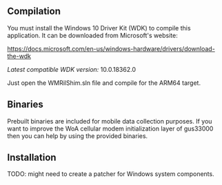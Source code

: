 ## Compilation

You must install the Windows 10 Driver Kit (WDK) to compile this application. It can be downloaded from Microsoft's website:

https://docs.microsoft.com/en-us/windows-hardware/drivers/download-the-wdk

*Latest compatible WDK version:* 10.0.18362.0

Just open the WMRilShim.sln file and compile for the ARM64 target.

## Binaries

Prebuilt binaries are included for mobile data collection purposes. If you want to improve the WoA cellular modem initialization layer of gus33000 then you can help by using the provided binaries.

## Installation

TODO: might need to create a patcher for Windows system components.